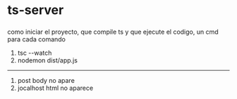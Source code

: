 # ts-server

##### 
como iniciar el proyecto, que compile ts y que ejecute el codigo, un cmd para  cada comando
1. tsc --watch
2. nodemon dist/app.js



----
1. post body no apare
2. jocalhost html no aparece